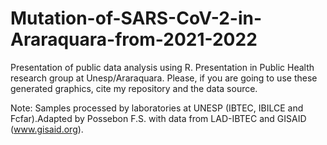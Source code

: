 # Mutation-of-SARS-CoV-2-in-Araraquara-from-2021-2022

Presentation of public data analysis using R.
Presentation in  Public Health research group at Unesp/Araraquara.
Please, if you are going to use these generated graphics, cite my repository and the data source.

Note: Samples processed by laboratories at UNESP (IBTEC, IBILCE and Fcfar).Adapted by Possebon F.S. with data from LAD-IBTEC and GISAID (www.gisaid.org).
